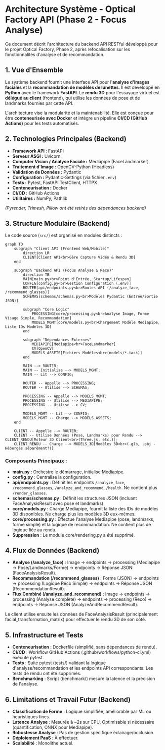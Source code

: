 # Architecture Système - Optical Factory API (Phase 2 - Focus Analyse)

Ce document décrit l'architecture du backend API RESTful développé pour le projet Optical Factory, Phase 2, après refocalisation sur les fonctionnalités d'analyse et de recommandation.

## 1. Vue d'Ensemble

Le système backend fournit une interface API pour l'**analyse d'images faciales** et la **recommandation de modèles de lunettes**. Il est développé en **Python** avec le framework **FastAPI**. Le **rendu 3D** pour l'essayage virtuel est **délégué au client** (frontend), qui utilise les données de pose et de landmarks fournies par cette API.

L'architecture vise la modularité et la maintenabilité. Elle est conçue pour être **conteneurisée avec Docker** et intègre un pipeline **CI/CD (GitHub Actions)** pour les tests automatisés.

## 2. Technologies Principales (Backend)

* **Framework API :** FastAPI
* **Serveur ASGI :** Uvicorn
* **Computer Vision / Analyse Faciale :** Mediapipe (FaceLandmarker)
* **Traitement d'Image :** OpenCV-Python (Headless)
* **Validation de Données :** Pydantic
* **Configuration :** Pydantic-Settings (via fichier `.env`)
* **Tests :** Pytest, FastAPI TestClient, HTTPX
* **Conteneurisation :** Docker
* **CI/CD :** GitHub Actions
* **Utilitaires :** NumPy, Pathlib

*(Pyrender, Trimesh, Pillow ont été retirés des dépendances backend)*

## 3. Structure Modulaire (Backend)

Le code source (`src/`) est organisé en modules distincts :

```mermaid
graph TD
    subgraph "Client API (Frontend Web/Mobile)"
        direction LR
        CLIENT[Client API<br>Gère Capture Vidéo & Rendu 3D]
    end

    subgraph "Backend API (Focus Analyse & Reco)"
        direction TB
        MAIN[main.py<br>Point d'Entrée, Startup/Lifespan]
        CONFIG[config.py<br>Gestion Configuration (.env)]
        ROUTER[api/endpoints.py<br>Routes API (/analyze_face, /recommend_glasses)]
        SCHEMAS[schemas/schemas.py<br>Modèles Pydantic (Entrée/Sortie JSON)]

        subgraph "Core Logic"
            PROCESSING[core/processing.py<br>Analyse Image, Forme Visage Simple, Recommandation]
            MODELS_MGMT[core/models.py<br>Chargement Modèle Mediapipe, Liste IDs Modèles 3D]
        end

        subgraph "Dépendances Externes"
            MEDIAPIPE[Mediapipe<br>FaceLandmarker]
            CV[OpenCV]
            MODELS_ASSETS[Fichiers Modèles<br>(models/*.task)]
        end

        MAIN --> ROUTER;
        MAIN -- Initialise --> MODELS_MGMT;
        MAIN -- Lit --> CONFIG;

        ROUTER -- Appelle --> PROCESSING;
        ROUTER -- Utilise --> SCHEMAS;

        PROCESSING -- Appelle --> MODELS_MGMT;
        PROCESSING -- Utilise --> MEDIAPIPE;
        PROCESSING -- Utilise --> CV;

        MODELS_MGMT -- Lit --> CONFIG;
        MODELS_MGMT -- Charge --> MODELS_ASSETS;
    end

    CLIENT -- Appelle --> ROUTER;
    CLIENT -- Utilise Données (Pose, Landmarks) pour Rendu --> CLIENT_RENDU[Moteur 3D Client<br>(Three.js, etc.)];
    CLIENT_RENDU -- Charge --> MODELS_3D[Modèles 3D<br>(.glb, .obj - Hébergés séparément?)]
```

### Composants Principaux :

* **main.py** : Orchestre le démarrage, initialise Mediapipe.
* **config.py** : Centralise la configuration.
* **api/endpoints.py** : Définit les endpoints `/analyze_face`, `/recommend_glasses`, `/analyze_and_recommend`, `/health`. Ne contient plus `/render_glasses`.
* **schemas/schemas.py** : Définit les structures JSON (incluant FaceAnalysisResult avec pose et landmarks).
* **core/models.py** : Charge Mediapipe, fournit la liste des IDs de modèles 3D disponibles. Ne charge plus les modèles 3D eux-mêmes.
* **core/processing.py** : Effectue l'analyse Mediapipe (pose, landmarks, forme simple) et la logique de recommandation. Ne contient plus de logique liée au rendu.
* **Suppression** : Le module core/rendering.py a été supprimé.

## 4. Flux de Données (Backend)

* **Analyse (/analyze_face)** : Image -> endpoints -> processing (Mediapipe -> Pose/Landmarks/Forme) -> endpoints -> Réponse JSON (FaceAnalysisResult).
* **Recommandation (/recommend_glasses)** : Forme (JSON) -> endpoints -> processing (Logique Reco Simple) -> endpoints -> Réponse JSON (RecommendationResult).
* **Flux Combiné (/analyze_and_recommend)** : Image -> endpoints -> processing (Analyse complète) -> endpoints -> processing (Reco) -> endpoints -> Réponse JSON (AnalyzeAndRecommendResult).

Le client utilise ensuite les données de FaceAnalysisResult (principalement facial_transformation_matrix) pour effectuer le rendu 3D de son côté.

## 5. Infrastructure et Tests

* **Conteneurisation** : Dockerfile (simplifié, sans dépendances de rendu).
* **CI/CD** : Workflow GitHub Actions (.github/workflows/python-ci.yml) exécute pytest.
* **Tests** : Suite pytest (tests/) validant la logique d'analyse/recommandation et les endpoints API correspondants. Les tests de rendu ont été supprimés.
* **Benchmarking** : Script (benchmark/) mesure la latence et la précision de l'analyse.

## 6. Limitations et Travail Futur (Backend)

* **Classification de Forme** : Logique simplifiée, améliorable par ML ou heuristiques fines.
* **Latence Analyse** : Mesurée à ~2s sur CPU. Optimisable si nécessaire (quantification, ONNX pour Mediapipe).
* **Robustesse Analyse** : Pas de gestion spécifique éclairage/occlusion.
* **Déploiement PaaS** : À effectuer.
* **Scalabilité** : Monolithe actuel.